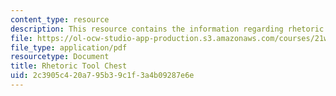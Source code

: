 ```yaml
---
content_type: resource
description: This resource contains the information regarding rhetoric tool chest.
file: https://ol-ocw-studio-app-production.s3.amazonaws.com/courses/21w-747-rhetoric-spring-2015/2c3905c420a795b39c1f3a4b09287e6e_MIT21W_747S15_rhetoric.pdf
file_type: application/pdf
resourcetype: Document
title: Rhetoric Tool Chest
uid: 2c3905c4-20a7-95b3-9c1f-3a4b09287e6e
---
```

